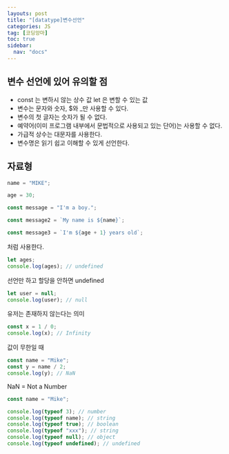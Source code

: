 ```yaml
---
layouts: post
title: "[datatype]변수선언"
categories: JS
tag: [코딩앙마]
toc: true
sidebar:
  nav: "docs"
---
```


## 변수 선언에 있어 유의할 점

<ul>
<li>const 는 변하시 않는 상수 값
let 은 변할 수 있는 값</li>

<li>변수는 문자와 숫자, $와 _만 사용할 수 있다.</li>

<li>변수의 첫 글자는 숫자가 될 수 없다.</li>

<li>예약어(이미 프로그램 내부에서 문법적으로 사용되고 있는 단어)는 사용할 수 없다.</li>

<li>가급적 상수는 대문자를 사용한다.</li>

<li>변수명은 읽기 쉽고 이해할 수 있게 선언한다.</li>
</ul>

## 자료형

```js
name = "MIKE";

age = 30;

const message = "I'm a boy.";

const message2 = `My name is ${name}`;

const message3 = `I'm ${age + 1} years old`;
```

처럼 사용한다.

```js
let ages;
console.log(ages); // undefined
```

선언만 하고 할당을 안하면 undefined

```js
let user = null;
console.log(user); // null
```

유저는 존재하지 않는다는 의미

```js
const x = 1 / 0;
console.log(x); // Infinity
```

값이 무한일 때

```js
const name = "Mike";
const y = name / 2;
console.log(y); // NaN
```

NaN = Not a Number

```js
const name = "Mike";

console.log(typeof 3); // number
console.log(typeof name); // string
console.log(typeof true); // boolean
console.log(typeof "xxx"); // string
console.log(typeof null); // object
console.log(typeof undefined); // undefined
```
